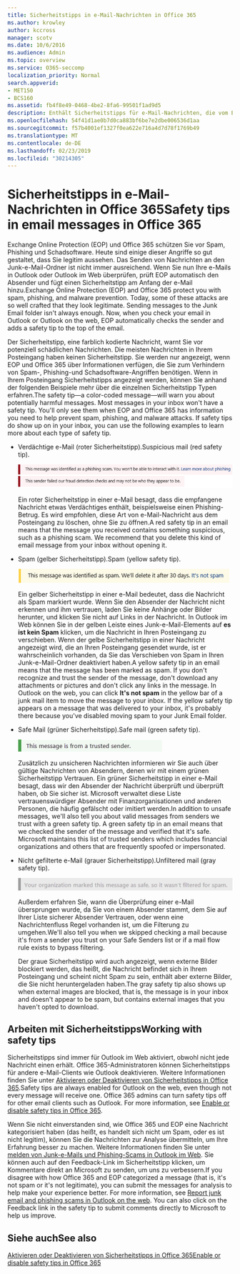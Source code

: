 ```yaml
---
title: Sicherheitstipps in e-Mail-Nachrichten in Office 365
ms.author: krowley
author: kccross
manager: scotv
ms.date: 10/6/2016
ms.audience: Admin
ms.topic: overview
ms.service: O365-seccomp
localization_priority: Normal
search.appverid:
- MET150
- BCS160
ms.assetid: fb4f8e49-0468-4be2-8fa6-99501f1ad9d5
description: Enthält Sicherheitstipps für e-Mail-Nachrichten, die vom EOP-und Office 365-Spamfilter gefiltert werden.
ms.openlocfilehash: 54f41d1ae0b7d0ca883bf6be7e2dbe006536d1aa
ms.sourcegitcommit: f57b4001ef1327f0ea622e716a4d7d78f1769b49
ms.translationtype: MT
ms.contentlocale: de-DE
ms.lasthandoff: 02/23/2019
ms.locfileid: "30214305"
---
```

# <a name="safety-tips-in-email-messages-in-office-365"></a><span data-ttu-id="5f3c0-103">Sicherheitstipps in e-Mail-Nachrichten in Office 365</span><span class="sxs-lookup"><span data-stu-id="5f3c0-103">Safety tips in email messages in Office 365</span></span>

<span data-ttu-id="5f3c0-p101">Exchange Online Protection (EOP) und Office 365 schützen Sie vor Spam, Phishing und Schadsoftware. Heute sind einige dieser Angriffe so gut gestaltet, dass Sie legitim aussehen. Das Senden von Nachrichten an den Junk-e-Mail-Ordner ist nicht immer ausreichend. Wenn Sie nun Ihre e-Mails in Outlook oder Outlook im Web überprüfen, prüft EOP automatisch den Absender und fügt einen Sicherheitstipp am Anfang der e-Mail hinzu.</span><span class="sxs-lookup"><span data-stu-id="5f3c0-p101">Exchange Online Protection (EOP) and Office 365 protect you with spam, phishing, and malware prevention. Today, some of these attacks are so well crafted that they look legitimate. Sending messages to the Junk Email folder isn't always enough. Now, when you check your email in Outlook or Outlook on the web, EOP automatically checks the sender and adds a safety tip to the top of the email.</span></span> 
  
<span data-ttu-id="5f3c0-p102">Der Sicherheitstipp, eine farblich kodierte Nachricht, warnt Sie vor potenziell schädlichen Nachrichten. Die meisten Nachrichten in Ihrem Posteingang haben keinen Sicherheitstipp. Sie werden nur angezeigt, wenn EOP und Office 365 über Informationen verfügen, die Sie zum Verhindern von Spam-, Phishing-und Schadsoftware-Angriffen benötigen. Wenn in Ihrem Posteingang Sicherheitstipps angezeigt werden, können Sie anhand der folgenden Beispiele mehr über die einzelnen Sicherheitstipp Typen erfahren.</span><span class="sxs-lookup"><span data-stu-id="5f3c0-p102">The safety tip—a color-coded message—will warn you about potentially harmful messages. Most messages in your inbox won't have a safety tip. You'll only see them when EOP and Office 365 has information you need to help prevent spam, phishing, and malware attacks. If safety tips do show up on in your inbox, you can use the following examples to learn more about each type of safety tip.</span></span>
  
- <span data-ttu-id="5f3c0-112">Verdächtige e-Mail (roter Sicherheitstipp).</span><span class="sxs-lookup"><span data-stu-id="5f3c0-112">Suspicious mail (red safety tip).</span></span>
    
    ![Screenshot, der einen roten Sicherheitstipp zeigt.](media/5078a0be-e556-44a1-b169-09d780d26898.png)
  
    <span data-ttu-id="5f3c0-p103">Ein roter Sicherheitstipp in einer e-Mail besagt, dass die empfangene Nachricht etwas Verdächtiges enthält, beispielsweise einen Phishing-Betrug. Es wird empfohlen, diese Art von e-Mail-Nachricht aus dem Posteingang zu löschen, ohne Sie zu öffnen.</span><span class="sxs-lookup"><span data-stu-id="5f3c0-p103">A red safety tip in an email means that the message you received contains something suspicious, such as a phishing scam. We recommend that you delete this kind of email message from your inbox without opening it.</span></span>
    
- <span data-ttu-id="5f3c0-116">Spam (gelber Sicherheitstipp).</span><span class="sxs-lookup"><span data-stu-id="5f3c0-116">Spam (yellow safety tip).</span></span>
    
    ![Screenshot, der einen gelben Sicherheitstipp zeigt.](media/793c9265-ea44-48fd-a98f-804fadd4163b.png)
  
    <span data-ttu-id="5f3c0-p104">Ein gelber Sicherheitstipp in einer e-Mail bedeutet, dass die Nachricht als Spam markiert wurde. Wenn Sie den Absender der Nachricht nicht erkennen und ihm vertrauen, laden Sie keine Anhänge oder Bilder herunter, und klicken Sie nicht auf Links in der Nachricht. In Outlook im Web können Sie in der gelben Leiste eines Junk-e-Mail-Elements auf **es ist kein Spam** klicken, um die Nachricht in Ihren Posteingang zu verschieben. Wenn der gelbe Sicherheitstipp in einer Nachricht angezeigt wird, die an Ihren Posteingang gesendet wurde, ist er wahrscheinlich vorhanden, da Sie das Verschieben von Spam in Ihren Junk-e-Mail-Ordner deaktiviert haben.</span><span class="sxs-lookup"><span data-stu-id="5f3c0-p104">A yellow safety tip in an email means that the message has been marked as spam. If you don't recognize and trust the sender of the message, don't download any attachments or pictures and don't click any links in the message. In Outlook on the web, you can click **It's not spam** in the yellow bar of a junk mail item to move the message to your inbox. If the yellow safety tip appears on a message that was delivered to your inbox, it's probably there because you've disabled moving spam to your Junk Email folder.</span></span> 
    
- <span data-ttu-id="5f3c0-122">Safe Mail (grüner Sicherheitstipp).</span><span class="sxs-lookup"><span data-stu-id="5f3c0-122">Safe mail (green safety tip).</span></span>
    
    ![Screenshot, der eine grüne Sicherheitsspitze zeigt.](media/acbc11d0-f626-4848-9fbf-66eeeda3f803.png)
  
    <span data-ttu-id="5f3c0-p105">Zusätzlich zu unsicheren Nachrichten informieren wir Sie auch über gültige Nachrichten von Absendern, denen wir mit einem grünen Sicherheitstipp Vertrauen. Ein grüner Sicherheitstipp in einer e-Mail besagt, dass wir den Absender der Nachricht überprüft und überprüft haben, ob Sie sicher ist. Microsoft verwaltet diese Liste vertrauenswürdiger Absender mit Finanzorganisationen und anderen Personen, die häufig gefälscht oder imitiert werden.</span><span class="sxs-lookup"><span data-stu-id="5f3c0-p105">In addition to unsafe messages, we'll also tell you about valid messages from senders we trust with a green safety tip. A green safety tip in an email means that we checked the sender of the message and verified that it's safe. Microsoft maintains this list of trusted senders which includes financial organizations and others that are frequently spoofed or impersonated.</span></span>
    
- <span data-ttu-id="5f3c0-127">Nicht gefilterte e-Mail (grauer Sicherheitstipp).</span><span class="sxs-lookup"><span data-stu-id="5f3c0-127">Unfiltered mail (gray safety tip).</span></span>
    
    ![Screenshot, der eine graue Sicherheitsspitze zeigt.](media/c4d0cf8f-08e9-4c84-beee-1d9e0b022e0a.png)
  
    <span data-ttu-id="5f3c0-129">Außerdem erfahren Sie, wann die Überprüfung einer e-Mail übersprungen wurde, da Sie von einem Absender stammt, dem Sie auf Ihrer Liste sicherer Absender Vertrauen, oder wenn eine Nachrichtenfluss Regel vorhanden ist, um die Filterung zu umgehen.</span><span class="sxs-lookup"><span data-stu-id="5f3c0-129">We'll also tell you when we skipped checking a mail because it's from a sender you trust on your Safe Senders list or if a mail flow rule exists to bypass filtering.</span></span> 
    
    <span data-ttu-id="5f3c0-130">Der graue Sicherheitstipp wird auch angezeigt, wenn externe Bilder blockiert werden, das heißt, die Nachricht befindet sich in Ihrem Posteingang und scheint nicht Spam zu sein, enthält aber externe Bilder, die Sie nicht heruntergeladen haben.</span><span class="sxs-lookup"><span data-stu-id="5f3c0-130">The gray safety tip also shows up when external images are blocked, that is, the message is in your inbox and doesn't appear to be spam, but contains external images that you haven't opted to download.</span></span>
    
## <a name="working-with-safety-tips"></a><span data-ttu-id="5f3c0-131">Arbeiten mit Sicherheitstipps</span><span class="sxs-lookup"><span data-stu-id="5f3c0-131">Working with safety tips</span></span>

<span data-ttu-id="5f3c0-p106">Sicherheitstipps sind immer für Outlook im Web aktiviert, obwohl nicht jede Nachricht einen erhält. Office 365-Administratoren können Sicherheitstipps für andere e-Mail-Clients wie Outlook deaktivieren. Weitere Informationen finden Sie unter [Aktivieren oder Deaktivieren von Sicherheitstipps in Office 365](enable-or-disable-safety-tips.md).</span><span class="sxs-lookup"><span data-stu-id="5f3c0-p106">Safety tips are always enabled for Outlook on the web, even though not every message will receive one. Office 365 admins can turn safety tips off for other email clients such as Outlook. For more information, see [Enable or disable safety tips in Office 365](enable-or-disable-safety-tips.md).</span></span>
  
<span data-ttu-id="5f3c0-p107">Wenn Sie nicht einverstanden sind, wie Office 365 und EOP eine Nachricht kategorisiert haben (das heißt, es handelt sich nicht um Spam, oder es ist nicht legitim), können Sie die Nachrichten zur Analyse übermitteln, um Ihre Erfahrung besser zu machen. Weitere Informationen finden Sie unter [melden von Junk-e-Mails und Phishing-Scams in Outlook im Web](https://technet.microsoft.com/library/dn594557.aspx). Sie können auch auf den Feedback-Link im Sicherheitstipp klicken, um Kommentare direkt an Microsoft zu senden, um uns zu verbessern.</span><span class="sxs-lookup"><span data-stu-id="5f3c0-p107">If you disagree with how Office 365 and EOP categorized a message (that is, it's not spam or it's not legitimate), you can submit the messages for analysis to help make your experience better. For more information, see [Report junk email and phishing scams in Outlook on the web](https://technet.microsoft.com/library/dn594557.aspx). You can also click on the Feedback link in the safety tip to submit comments directly to Microsoft to help us improve.</span></span>
  
## <a name="see-also"></a><span data-ttu-id="5f3c0-138">Siehe auch</span><span class="sxs-lookup"><span data-stu-id="5f3c0-138">See also</span></span>

[<span data-ttu-id="5f3c0-139">Aktivieren oder Deaktivieren von Sicherheitstipps in Office 365</span><span class="sxs-lookup"><span data-stu-id="5f3c0-139">Enable or disable safety tips in Office 365</span></span>](enable-or-disable-safety-tips.md)


